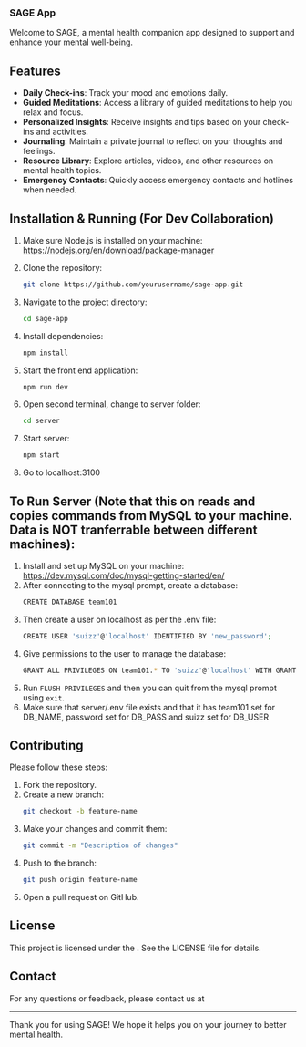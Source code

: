 ### SAGE App

Welcome to SAGE, a mental health companion app designed to support and enhance your mental well-being.

## Features

- **Daily Check-ins**: Track your mood and emotions daily.
- **Guided Meditations**: Access a library of guided meditations to help you relax and focus.
- **Personalized Insights**: Receive insights and tips based on your check-ins and activities.
- **Journaling**: Maintain a private journal to reflect on your thoughts and feelings.
- **Resource Library**: Explore articles, videos, and other resources on mental health topics.
- **Emergency Contacts**: Quickly access emergency contacts and hotlines when needed.

## Installation & Running (For Dev Collaboration)

1. Make sure Node.js is installed on your machine:
   https://nodejs.org/en/download/package-manager

1. Clone the repository:
   ```bash
   git clone https://github.com/yourusername/sage-app.git
   ```
2. Navigate to the project directory:
   ```bash
   cd sage-app
   ```
3. Install dependencies:
   ```bash
   npm install
   ```
4. Start the front end application:
   ```bash
   npm run dev
   ```
5. Open second terminal, change to server folder:
   ```bash
   cd server
   ```
6. Start server:
   ```bash
   npm start
   ```
7. Go to localhost:3100

## To Run Server (Note that this on reads and copies commands from MySQL to your machine. Data is NOT tranferrable between different machines):
1. Install and set up MySQL on your machine: https://dev.mysql.com/doc/mysql-getting-started/en/
2. After connecting to the mysql prompt, create a database: 
   ```bash
   CREATE DATABASE team101
   ``` 
3. Then create a user on localhost as per the .env file: 
   ```bash
   CREATE USER 'suizz'@'localhost' IDENTIFIED BY 'new_password';
   ```
4. Give permissions to the user to manage the database:
   ```bash
   GRANT ALL PRIVILEGES ON team101.* TO 'suizz'@'localhost' WITH GRANT OPTION;
   ```
5. Run ```FLUSH PRIVILEGES``` and then you can quit from the mysql prompt using ```exit```.
6. Make sure that server/.env file exists and that it has team101 set for DB_NAME, password set for DB_PASS and suizz set for DB_USER

## Contributing

Please follow these steps:

1. Fork the repository.
2. Create a new branch:
   ```bash
   git checkout -b feature-name
   ```
3. Make your changes and commit them:
   ```bash
   git commit -m "Description of changes"
   ```
4. Push to the branch:
   ```bash
   git push origin feature-name
   ```
5. Open a pull request on GitHub.

## License

This project is licensed under the . See the LICENSE file for details.

## Contact

For any questions or feedback, please contact us at

---

Thank you for using SAGE! We hope it helps you on your journey to better mental health.